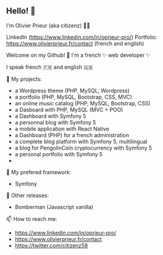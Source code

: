 ## Hello! :wave:
I'm Olivier Prieur (aka citizenz) :pouting_man:

LinkedIn (https://www.linkedin.com/in/oprieur-pro/)
Portfolio: https://www.olivierprieur.fr/contact (french and english)

<!--
**citizenz7/citizenz7** is a ✨ _special_ ✨ repository because its `README.md` (this file) appears on your GitHub profile.

Here are some ideas to get you started:
-->

Welcome on my Github! :pray:
I'm a french ✨ web developer ✨

I speak french :fr: and english :gb:

🔭 My projects:
- a Wordpress theme (PHP, MySQL, Wordpress)
- a portfolio (PHP, MySQL, Bootstrap, CSS, MVC)
- an online music catalog (PHP, MySQL, Bootstrap, CSS)
- a Dasboard with PHP, MySQL (MVC + POO)
- a Dashboard with Symfony 5
- a personnal blog with Symfony 5
- a mobile application with React Native
- a Dashboard (PHP) for a french administration
- a complete blog platform with Symfony 5, multilingual
- a blog for PengolinCoin cryptocurrency with Symfony 5
- a personal portfolio with Symfony 5
- 

🌱 My prefered framework:
- Symfony

👯 Other releases:
- Bomberman (Javascript vanilla)

📫 How to reach me:
- https://www.linkedin.com/in/oprieur-pro/
- https://www.olivierprieur.fr/contact
- https://twitter.com/citizenz58

<!--
- 🌱 I’m currently learning ...
- 👯 I’m looking to collaborate on ...
- 🤔 I’m looking for help with ...
- 💬 Ask me about ...
- 📫 How to reach me: ...
- 😄 Pronouns: ...
- ⚡ Fun fact: ...
-->
